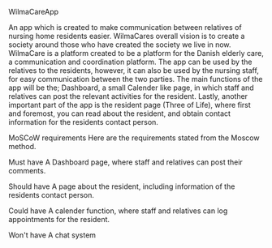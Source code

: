 WilmaCareApp   


An app which is created to make communication between relatives of nursing home residents easier. 
WilmaCares overall vision is to create a society around those who have created the society we live in now.
WilmaCare is a platform created to be a platform for the Danish elderly care, a communication and coordination platform.
The app can be used by the relatives to the residents, however, it can also be used by the nursing staff, for easy communication between the two parties. 
The main functions of the app will be the; Dashboard, a small Calender like page, in which staff and relatives can post the relevant activities for the resident.
Lastly, another important part of the app is the resident page (Three of Life), where first and foremost, you can read about the resident, and obtain contact information for the residents contact person.



MoSCoW requirements 
Here are the requirements stated from the Moscow method. 

Must have 
A Dashboard page, where staff and relatives can post their comments.

Should have
A page about the resident, including information of the residents contact person. 

Could have 
A calender function, where staff and relatives can log appointments for the resident. 

Won't have 
A chat system 

